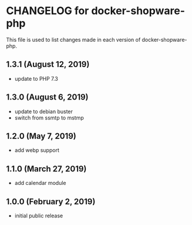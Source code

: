 # CHANGELOG for docker-shopware-php

This file is used to list changes made in each version of docker-shopware-php.

## 1.3.1 (August 12, 2019)

* update to PHP 7.3

## 1.3.0 (August 6, 2019)

* update to debian buster
* switch from ssmtp to mstmp

## 1.2.0 (May 7, 2019)

* add webp support

## 1.1.0 (March 27, 2019)

* add calendar module

## 1.0.0 (February 2, 2019)

* initial public release